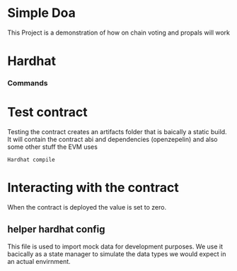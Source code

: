# Simple Doa
This Project is a demonstration of how on chain voting and propals will work


# Hardhat

### Commands
# Test contract
Testing the contract creates an artifacts folder that is baically a static build. It will contain the contract abi and dependencies (openzepelin) and also some other stuff the EVM uses
```
Hardhat compile
```
# Interacting with the contract
When the contract is deployed the value is set to zero.

## helper hardhat config
This file is used to import mock data for development purposes. We use it bacically as a state manager to simulate the data types we would expect in an actual envirnment.
